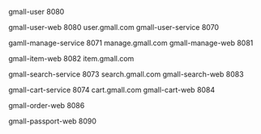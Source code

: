 gmall-user 8080

gmall-user-web 8080 user.gmall.com
gmall-user-service 8070

gamll-manage-service 8071 manage.gmall.com
gmall-manage-web 8081

gmall-item-web 8082 item.gmall.com

gmall-search-service 8073 search.gmall.com
gmall-search-web 8083

gmall-cart-service 8074 cart.gmall.com
gmall-cart-web 8084

gmall-order-web 8086

gmall-passport-web 8090